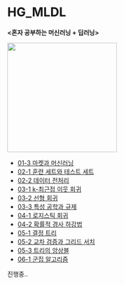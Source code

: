 # HG_MLDL

<strong><혼자 공부하는 머신러닝 + 딥러닝></strong> 

<img src=https://github.com/jxxngho/HG_MLDL/assets/109848417/fb7b1b68-31ca-4b06-bfb2-0bda0e6fd3f3 width="250" height="250"/>

- [01-3 마켓과 머신러닝](https://github.com/jxxngho/HG_MLDL/blob/main/01_3_Market_and_Machine_Learning.ipynb)
- [02-1 훈련 세트와 테스트 세트](https://github.com/jxxngho/HG_MLDL/blob/main/02_1_Training_set_and_Test_set.ipynb)
- [02-2 데이터 전처리](https://github.com/jxxngho/HG_MLDL/blob/main/02_2_Data_preprocessing.ipynb)
- [03-1 k-최근접 이웃 회귀](https://github.com/jxxngho/HG_MLDL/blob/main/03_1_K_Neighbor_Regression.ipynb)
- [03-2 선형 회귀](https://github.com/jxxngho/HG_MLDL/blob/main/03_2_Linear_Regression.ipynb)
- [03-3 특성 공학과 규제](https://github.com/jxxngho/HG_MLDL/blob/main/03_3_Characteristic_engineering_and_Regulation.ipynb)
- [04-1 로지스틱 회귀](https://github.com/jxxngho/HG_MLDL/blob/main/04_1_Logistic_regression.ipynb)
- [04-2 확률적 경사 하강법](https://github.com/jxxngho/HG_MLDL/blob/main/04_2_Stochastic_gradient_descent.ipynb)
- [05-1 결정 트리](https://github.com/jxxngho/HG_MLDL/blob/main/05_1_Decision_tree.ipynb)
- [05-2 교차 검증과 그리드 서치](https://github.com/jxxngho/HG_MLDL/blob/main/05_2_Cross_validation_and_Grid_search.ipynb)
- [05-3 트리의 앙상블](https://github.com/jxxngho/HG_MLDL/blob/main/05_3_Tree_Ensembles.ipynb)
- [06-1 군집 알고리즘](https://github.com/jxxngho/HG_MLDL/blob/main/06_1_Cluster_algorithms.ipynb)
  
진행중..

